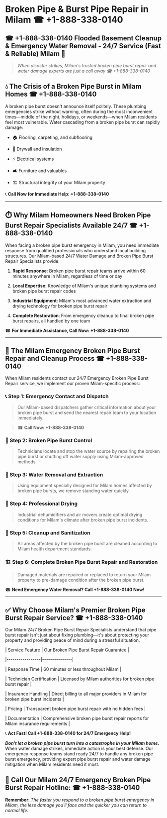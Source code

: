 # Broken Pipe & Burst Pipe Repair in Milam ☎ +1-888-338-0140  
## ☎ +1-888-338-0140 Flooded Basement Cleanup & Emergency Water Removal - 24/7 Service (Fast & Reliable) Milam 🚨  

> *When disaster strikes, Milam's trusted broken pipe burst repair and water damage experts are just a call away ☎ +1-888-338-0140*  

## 💧 The Crisis of a Broken Pipe Burst in Milam Homes ☎ +1-888-338-0140  

A broken pipe burst doesn't announce itself politely. These plumbing emergencies strike without warning, often during the most inconvenient times—middle of the night, holidays, or weekends—when Milam residents feel most vulnerable. Water cascading from a broken pipe burst can rapidly damage:  

* 🏠 Flooring, carpeting, and subflooring  
* 🧱 Drywall and insulation  
* ⚡ Electrical systems  
* 🛋️ Furniture and valuables  
* 🏗️ Structural integrity of your Milam property  

📞 **Call Now for Immediate Help: +1-888-338-0140**  

---  

## ⏱️ Why Milam Homeowners Need Broken Pipe Burst Repair Specialists Available 24/7 ☎ +1-888-338-0140  

When facing a broken pipe burst emergency in Milam, you need immediate response from qualified professionals who understand local building structures. Our Milam-based 24/7 Water Damage and Broken Pipe Burst Repair Specialists provide:  

1. **Rapid Response**: Broken pipe burst repair teams arrive within 60 minutes anywhere in Milam, regardless of time or day  
2. **Local Expertise**: Knowledge of Milam's unique plumbing systems and broken pipe burst repair codes  
3. **Industrial Equipment**: Milam's most advanced water extraction and drying technology for broken pipe burst repair  
4. **Complete Restoration**: From emergency cleanup to final broken pipe burst repairs, all handled by one team  

☎ **For Immediate Assistance, Call Now: +1-888-338-0140**  

---  

## 🔧 The Milam Emergency Broken Pipe Burst Repair and Cleanup Process ☎ +1-888-338-0140  

When Milam residents contact our 24/7 Emergency Broken Pipe Burst Repair service, we implement our proven Milam-specific process:  

### 📞 Step 1: Emergency Contact and Dispatch  
> Our Milam-based dispatchers gather critical information about your broken pipe burst and send the nearest repair team to your location immediately.  
> ☎ **Call Now: +1-888-338-0140**  

### 🚿 Step 2: Broken Pipe Burst Control  
> Technicians locate and stop the water source by repairing the broken pipe burst or shutting off water supply using Milam-approved methods.  

### 🌊 Step 3: Water Removal and Extraction  
> Using equipment specially designed for Milam homes affected by broken pipe bursts, we remove standing water quickly.  

### 💨 Step 4: Professional Drying  
> Industrial dehumidifiers and air movers create optimal drying conditions for Milam's climate after broken pipe burst incidents.  

### 🧼 Step 5: Cleanup and Sanitization  
> All areas affected by the broken pipe burst are cleaned according to Milam health department standards.  

### 🏗️ Step 6: Complete Broken Pipe Burst Repair and Restoration  
> Damaged materials are repaired or replaced to return your Milam property to pre-damage condition after the broken pipe burst.  

☎ **Need Emergency Water Removal? Call +1-888-338-0140 Now!**  

---  

## ✅ Why Choose Milam's Premier Broken Pipe Burst Repair Service? ☎ +1-888-338-0140  

Our Milam 24/7 Broken Pipe Burst Repair Specialists understand that pipe burst repair isn't just about fixing plumbing—it's about protecting your property and providing peace of mind during a stressful situation.  

| Service Feature | Our Broken Pipe Burst Repair Guarantee |  
|-----------------|---------------|  
| Response Time | 60 minutes or less throughout Milam |  
| Technician Certification | Licensed by Milam authorities for broken pipe burst repair |  
| Insurance Handling | Direct billing to all major providers in Milam for broken pipe burst incidents |  
| Pricing | Transparent broken pipe burst repair with no hidden fees |  
| Documentation | Comprehensive broken pipe burst repair reports for Milam insurance requirements |  

📞 **Act Fast! Call +1-888-338-0140 for 24/7 Emergency Help!**  

***Don't let a broken pipe burst turn into a catastrophe in your Milam home.*** When water damage strikes, immediate action is your best defense. Our emergency response teams stand ready 24/7 to handle any broken pipe burst emergency, providing expert pipe burst repair and water damage mitigation when Milam residents need it most.  

## 📱 Call Our Milam 24/7 Emergency Broken Pipe Burst Repair Hotline: ☎ +1-888-338-0140  

**Remember**: *The faster you respond to a broken pipe burst emergency in Milam, the less damage you'll face and the quicker you can return to normal life.*